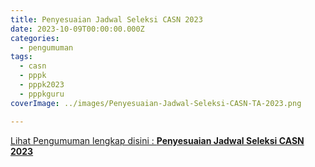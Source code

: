 ```yaml
---
title: Penyesuaian Jadwal Seleksi CASN 2023
date: 2023-10-09T00:00:00.000Z
categories:
  - pengumuman
tags:
  - casn
  - pppk
  - pppk2023
  - pppkguru
coverImage: ../images/Penyesuaian-Jadwal-Seleksi-CASN-TA-2023.png

---
```


[Lihat Pengumuman lengkap disini : **Penyesuaian Jadwal Seleksi CASN 2023**](https://bkd.nttprov.go.id/web/wp-content/uploads/2023/10/S-9386-Penyesuaian-Jadwal-Seleksi-CASN-2023-DS.pdf)
